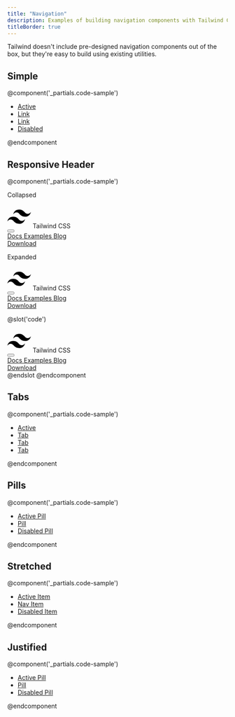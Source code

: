 ```yaml
---
title: "Navigation"
description: Examples of building navigation components with Tailwind CSS.
titleBorder: true
---
```


Tailwind doesn't include pre-designed navigation components out of the box, but they're easy to build using existing utilities.

## Simple

@component('_partials.code-sample')
<ul class="list-reset flex">
  <li class="mr-6">
    <a class="text-blue-500 hover:text-blue-800" href="#">Active</a>
  </li>
  <li class="mr-6">
    <a class="text-blue-500 hover:text-blue-800" href="#">Link</a>
  </li>
  <li class="mr-6">
    <a class="text-blue-500 hover:text-blue-800" href="#">Link</a>
  </li>
  <li class="mr-6">
    <a class="text-gray-400 cursor-not-allowed" href="#">Disabled</a>
  </li>
</ul>
@endcomponent

## Responsive Header

@component('_partials.code-sample')
<div class="mb-6 lg:hidden">
  <p class="text-sm text-gray-600 mb-1">Collapsed</p>
  <nav class="flex items-center justify-between flex-wrap bg-teal-500 p-6">
    <div class="flex items-center flex-shrink-0 text-white mr-6">
      <svg class="fill-current h-8 w-8 mr-2" width="54" height="54" viewBox="0 0 54 54" xmlns="http://www.w3.org/2000/svg"><path d="M13.5 22.1c1.8-7.2 6.3-10.8 13.5-10.8 10.8 0 12.15 8.1 17.55 9.45 3.6.9 6.75-.45 9.45-4.05-1.8 7.2-6.3 10.8-13.5 10.8-10.8 0-12.15-8.1-17.55-9.45-3.6-.9-6.75.45-9.45 4.05zM0 38.3c1.8-7.2 6.3-10.8 13.5-10.8 10.8 0 12.15 8.1 17.55 9.45 3.6.9 6.75-.45 9.45-4.05-1.8 7.2-6.3 10.8-13.5 10.8-10.8 0-12.15-8.1-17.55-9.45-3.6-.9-6.75.45-9.45 4.05z"/></svg>
      <span class="font-semibold text-xl tracking-tight">Tailwind CSS</span>
    </div>
    <div class="block lg:hidden">
      <button class="flex items-center px-3 py-2 border rounded text-teal-200 border-teal-400 hover:text-white hover:border-white">
        <svg class="fill-current h-3 w-3" viewBox="0 0 20 20" xmlns="http://www.w3.org/2000/svg"><title>Menu</title><path d="M0 3h20v2H0V3zm0 6h20v2H0V9zm0 6h20v2H0v-2z"/></svg>
      </button>
    </div>
    <div class="w-full hidden flex-grow lg:flex lg:items-center lg:w-auto">
      <div class="text-sm lg:flex-grow">
        <a href="#responsive-header" class="block mt-4 lg:inline-block lg:mt-0 text-teal-200 hover:text-white mr-4">
          Docs
        </a>
        <a href="#responsive-header" class="block mt-4 lg:inline-block lg:mt-0 text-teal-200 hover:text-white mr-4">
          Examples
        </a>
        <a href="#responsive-header" class="block mt-4 lg:inline-block lg:mt-0 text-teal-200 hover:text-white">
          Blog
        </a>
      </div>
      <div>
        <a href="#" class="inline-block text-sm px-4 py-2 leading-none border rounded text-white border-white hover:border-transparent hover:text-teal-500 hover:bg-white mt-4 lg:mt-0">Download</a>
      </div>
    </div>
  </nav>
</div>

<div>
  <p class="text-sm text-gray-600 mb-1 lg:hidden">Expanded</p>
  <nav class="flex items-center justify-between flex-wrap bg-teal-500 p-6">
    <div class="flex items-center flex-shrink-0 text-white mr-6">
      <svg class="fill-current h-8 w-8 mr-2" width="54" height="54" viewBox="0 0 54 54" xmlns="http://www.w3.org/2000/svg"><path d="M13.5 22.1c1.8-7.2 6.3-10.8 13.5-10.8 10.8 0 12.15 8.1 17.55 9.45 3.6.9 6.75-.45 9.45-4.05-1.8 7.2-6.3 10.8-13.5 10.8-10.8 0-12.15-8.1-17.55-9.45-3.6-.9-6.75.45-9.45 4.05zM0 38.3c1.8-7.2 6.3-10.8 13.5-10.8 10.8 0 12.15 8.1 17.55 9.45 3.6.9 6.75-.45 9.45-4.05-1.8 7.2-6.3 10.8-13.5 10.8-10.8 0-12.15-8.1-17.55-9.45-3.6-.9-6.75.45-9.45 4.05z"/></svg>
      <span class="font-semibold text-xl tracking-tight">Tailwind CSS</span>
    </div>
    <div class="block lg:hidden">
      <button class="flex items-center px-3 py-2 border rounded text-teal-200 border-teal-400 hover:text-white hover:border-white">
        <svg class="fill-current h-3 w-3" viewBox="0 0 20 20" xmlns="http://www.w3.org/2000/svg"><title>Menu</title><path d="M0 3h20v2H0V3zm0 6h20v2H0V9zm0 6h20v2H0v-2z"/></svg>
      </button>
    </div>
    <div class="w-full block flex-grow lg:flex lg:items-center lg:w-auto">
      <div class="text-sm lg:flex-grow">
        <a href="#responsive-header" class="block mt-4 lg:inline-block lg:mt-0 text-teal-200 hover:text-white mr-4">
          Docs
        </a>
        <a href="#responsive-header" class="block mt-4 lg:inline-block lg:mt-0 text-teal-200 hover:text-white mr-4">
          Examples
        </a>
        <a href="#responsive-header" class="block mt-4 lg:inline-block lg:mt-0 text-teal-200 hover:text-white">
          Blog
        </a>
      </div>
      <div>
        <a href="#" class="inline-block text-sm px-4 py-2 leading-none border rounded text-white border-white hover:border-transparent hover:text-teal-500 hover:bg-white mt-4 lg:mt-0">Download</a>
      </div>
    </div>
  </nav>
</div>



@slot('code')
<nav class="flex items-center justify-between flex-wrap bg-teal-500 p-6">
  <div class="flex items-center flex-shrink-0 text-white mr-6">
    <svg class="fill-current h-8 w-8 mr-2" width="54" height="54" viewBox="0 0 54 54" xmlns="http://www.w3.org/2000/svg"><path d="M13.5 22.1c1.8-7.2 6.3-10.8 13.5-10.8 10.8 0 12.15 8.1 17.55 9.45 3.6.9 6.75-.45 9.45-4.05-1.8 7.2-6.3 10.8-13.5 10.8-10.8 0-12.15-8.1-17.55-9.45-3.6-.9-6.75.45-9.45 4.05zM0 38.3c1.8-7.2 6.3-10.8 13.5-10.8 10.8 0 12.15 8.1 17.55 9.45 3.6.9 6.75-.45 9.45-4.05-1.8 7.2-6.3 10.8-13.5 10.8-10.8 0-12.15-8.1-17.55-9.45-3.6-.9-6.75.45-9.45 4.05z"/></svg>
    <span class="font-semibold text-xl tracking-tight">Tailwind CSS</span>
  </div>
  <div class="block lg:hidden">
    <button class="flex items-center px-3 py-2 border rounded text-teal-200 border-teal-400 hover:text-white hover:border-white">
      <svg class="fill-current h-3 w-3" viewBox="0 0 20 20" xmlns="http://www.w3.org/2000/svg"><title>Menu</title><path d="M0 3h20v2H0V3zm0 6h20v2H0V9zm0 6h20v2H0v-2z"/></svg>
    </button>
  </div>
  <div class="w-full block flex-grow lg:flex lg:items-center lg:w-auto">
    <div class="text-sm lg:flex-grow">
      <a href="#responsive-header" class="block mt-4 lg:inline-block lg:mt-0 text-teal-200 hover:text-white mr-4">
        Docs
      </a>
      <a href="#responsive-header" class="block mt-4 lg:inline-block lg:mt-0 text-teal-200 hover:text-white mr-4">
        Examples
      </a>
      <a href="#responsive-header" class="block mt-4 lg:inline-block lg:mt-0 text-teal-200 hover:text-white">
        Blog
      </a>
    </div>
    <div>
      <a href="#" class="inline-block text-sm px-4 py-2 leading-none border rounded text-white border-white hover:border-transparent hover:text-teal-500 hover:bg-white mt-4 lg:mt-0">Download</a>
    </div>
  </div>
</nav>
@endslot
@endcomponent

## Tabs

@component('_partials.code-sample')
<ul class="list-reset flex border-b">
  <li class="-mb-px mr-1">
    <a class="bg-white inline-block border-l border-t border-r rounded-t py-2 px-4 text-blue-700 font-semibold" href="#">Active</a>
  </li>
  <li class="mr-1">
    <a class="bg-white inline-block py-2 px-4 text-blue-500 hover:text-blue-800 font-semibold" href="#">Tab</a>
  </li>
  <li class="mr-1">
    <a class="bg-white inline-block py-2 px-4 text-blue-500 hover:text-blue-800 font-semibold" href="#">Tab</a>
  </li>
  <li class="mr-1">
    <a class="bg-white inline-block py-2 px-4 text-gray-400 font-semibold" href="#">Tab</a>
  </li>
</ul>
@endcomponent

## Pills

@component('_partials.code-sample')
<ul class="list-reset flex">
  <li class="mr-3">
    <a class="inline-block border border-blue-500 rounded py-1 px-3 bg-blue-500 text-white" href="#">Active Pill</a>
  </li>
  <li class="mr-3">
    <a class="inline-block border border-white rounded hover:border-gray-200 text-blue-500 hover:bg-gray-200 py-1 px-3" href="#">Pill</a>
  </li>
  <li class="mr-3">
    <a class="inline-block py-1 px-3 text-gray-400 cursor-not-allowed" href="#">Disabled Pill</a>
  </li>
</ul>
@endcomponent

## Stretched

@component('_partials.code-sample')
<ul class="list-reset flex">
  <li class="flex-1 mr-2">
    <a class="text-center block border border-blue-500 rounded py-2 px-4 bg-blue-500 hover:bg-blue-700 text-white" href="#">Active Item</a>
  </li>
  <li class="flex-1 mr-2">
    <a class="text-center block border border-white rounded hover:border-gray-200 text-blue-500 hover:bg-gray-200 py-2 px-4" href="#">Nav Item</a>
  </li>
  <li class="text-center flex-1">
    <a class="block py-2 px-4 text-gray-400 cursor-not-allowed" href="#">Disabled Item</a>
  </li>
</ul>
@endcomponent

## Justified

@component('_partials.code-sample')
<ul class="list-reset flex justify-between">
  <li class="mr-3">
    <a class="inline-block border border-blue-500 rounded py-2 px-4 bg-blue-500 hover:bg-blue-700 text-white" href="#">Active Pill</a>
  </li>
  <li class="mr-3">
    <a class="inline-block border border-white rounded hover:border-gray-200 text-blue-500 hover:bg-gray-200 py-2 px-4" href="#">Pill</a>
  </li>
  <li class="mr-3">
    <a class="inline-block py-2 px-4 text-gray-400 cursor-not-allowed" href="#">Disabled Pill</a>
  </li>
</ul>
@endcomponent
